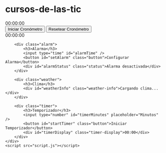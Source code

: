 # cursos-de-las-tic
<!DOCTYPE html>
<html lang="es">
<head>
    <meta charset="UTF-8">
    <meta name="viewport" content="width=device-width, initial-scale=1.0">
    <title>Reloj Completo Azul Mate</title>
    <link rel="stylesheet" href="styles.css">
</head>
<body>
    <div class="clock">
        <div id="time" class="time">00:00:00</div>
        <button id="startStop" class="button">Iniciar Cronómetro</button>
        <button id="reset" class="button">Resetear Cronómetro</button>
        <div id="stopwatch" class="stopwatch">00:00:00</div>
        
        <div class="alarm">
            <h3>Alarma</h3>
            <input type="time" id="alarmTime" />
            <button id="setAlarm" class="button">Configurar Alarma</button>
            <div id="alarmStatus" class="status">Alarma desactivada</div>
        </div>

        <div class="weather">
            <h3>Clima</h3>
            <div id="weatherInfo" class="weather-info">Cargando clima...</div>
        </div>

        <div class="timer">
            <h3>Temporizador</h3>
            <input type="number" id="timerMinutes" placeholder="Minutos" />
            <button id="startTimer" class="button">Iniciar Temporizador</button>
            <div id="timerDisplay" class="timer-display">00:00</div>
        </div>
    </div>
    <script src="script.js"></script>
</body>
</html>
